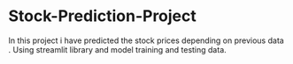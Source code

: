 # Stock-Prediction-Project
In this project i have predicted the stock prices depending on previous data .
Using streamlit library and model training and testing data.

